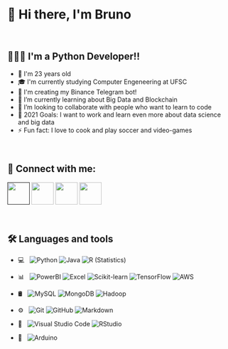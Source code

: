 # 👋 Hi there, I'm  Bruno

<br/>

##  👨🏻‍💻 I'm a Python Developer!!
- 🎂 I'm 23 years old 
- 🎓 I'm currently studying Computer Engeneering at UFSC
- 🔭 I'm creating my Binance Telegram bot!
- 🌱 I’m currently learning about Big Data and Blockchain
- 👯 I’m looking to collaborate with people who want to learn to code
- 🥅 2021 Goals: I want to work and learn even more about data science and big data
- ⚡ Fun fact: I love to cook and play soccer and video-games

<br/>

## 🤝 Connect with me:

<p align="left">
<a href=""><img margin-right="5px" width="50px" src="https://icons.iconarchive.com/icons/lunartemplates/modern-social-media-squares/64/YouTube-icon.png"/></a>
<a href="https://twitter.com/BrunoFinger"><img width="50px"src="https://icons.iconarchive.com/icons/lunartemplates/modern-social-media-squares/64/Twitter-icon.png"/></a>
<a href="https://www.linkedin.com/in/brunofinger/"><img alt="" width="50px" src="https://icons.iconarchive.com/icons/lunartemplates/modern-social-media-squares/64/LinkedIn-icon.png"/></a>
<a href="https://www.instagram.com/finger.bruno/"><img width="50px"src="https://icons.iconarchive.com/icons/lunartemplates/modern-social-media-squares/64/Instagram-icon.png"/></a>
</p>

<br/>

## 🛠 Languages and tools 
- 💻 &nbsp;
  ![Python](https://img.shields.io/badge/-Python-333333?style=flat&logo=python)
  ![Java](https://img.shields.io/badge/-Java-333333?style=flat&logo=Java)
  ![R (Statistics)](https://img.shields.io/badge/-R-333333?style=flat&logo=R&logoColor=276DC3)
  
- 📊 &nbsp; 
  ![PowerBI](https://img.shields.io/badge/-Power%20BI-333333?style=flat&logo=power-bi)
  ![Excel](https://img.shields.io/badge/-Excel-333333?style=flat&logo=microsoft-excel)
  ![Scikit-learn](https://img.shields.io/badge/-ScikitLearn-333333?style=flat&logo=scikit-learn)
  ![TensorFlow](https://img.shields.io/badge/-TensorFlow-333333?style=flat&logo=tensorflow)
  ![AWS](https://img.shields.io/badge/-AWS-333333?style=flat&logo=amazon-AWS)
  
- 🛢 &nbsp; 
  ![MySQL](https://img.shields.io/badge/-MySQL-333333?style=flat&logo=mysql)
  ![MongoDB](https://img.shields.io/badge/-MongoDB-333333?style=flat&logo=mongodb)
  ![Hadoop](https://img.shields.io/badge/-Hadoop-333333?style=flat&logo=)
  
- ⚙️ &nbsp;
  ![Git](https://img.shields.io/badge/-Git-333333?style=flat&logo=git)
  ![GitHub](https://img.shields.io/badge/-GitHub-333333?style=flat&logo=github)
  ![Markdown](https://img.shields.io/badge/-Markdown-333333?style=flat&logo=markdown)
- 🔧 &nbsp;
  ![Visual Studio Code](https://img.shields.io/badge/-VS%20Code-333333?style=flat&logo=visual-studio-code&logoColor=007ACC)
  ![RStudio](https://img.shields.io/badge/-RStudio-333333?style=flat&logo=rstudio)
- 🤖 &nbsp;
  ![Arduino](https://img.shields.io/badge/-Arduino-333333?style=flat&logo=Arduino)

<!--
**FingerBruno/FingerBruno** is a ✨ _special_ ✨ repository because its `README.md` (this file) appears on your GitHub profile.

